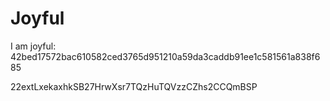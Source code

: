 # Joyful

I am joyful: 42bed17572bac610582ced3765d951210a59da3caddb91ee1c581561a838f685


22extLxekaxhkSB27HrwXsr7TQzHuTQVzzCZhs2CCQmBSP